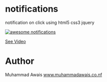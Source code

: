 # notifications
notification on click using html5 css3 jquery

[![awesome notifications](https://img.youtube.com/vi/HqOf0shhpbk/0.jpg)](https://www.youtube.com/watch?v=HqOf0shhpbk)

[See Video](https://www.youtube.com/embed/https://youtu.be/HqOf0shhpbk)

# Author
Muhammad Awais
www.muhammadawais.co.nf
